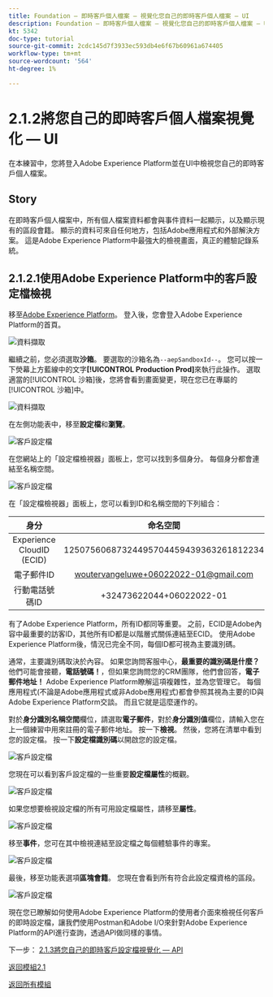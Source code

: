 ```yaml
---
title: Foundation — 即時客戶個人檔案 — 視覺化您自己的即時客戶個人檔案 — UI
description: Foundation — 即時客戶個人檔案 — 視覺化您自己的即時客戶個人檔案 — UI
kt: 5342
doc-type: tutorial
source-git-commit: 2cdc145d7f3933ec593db4e6f67b60961a674405
workflow-type: tm+mt
source-wordcount: '564'
ht-degree: 1%

---
```


# 2.1.2將您自己的即時客戶個人檔案視覺化 — UI

在本練習中，您將登入Adobe Experience Platform並在UI中檢視您自己的即時客戶個人檔案。

## Story

在即時客戶個人檔案中，所有個人檔案資料都會與事件資料一起顯示，以及顯示現有的區段會籍。 顯示的資料可來自任何地方，包括Adobe應用程式和外部解決方案。 這是Adobe Experience Platform中最強大的檢視畫面，真正的體驗記錄系統。

## 2.1.2.1使用Adobe Experience Platform中的客戶設定檔檢視

移至[Adobe Experience Platform](https://experience.adobe.com/platform)。 登入後，您會登入Adobe Experience Platform的首頁。

![資料擷取](../../datacollection/module1.2/images/home.png)

繼續之前，您必須選取&#x200B;**沙箱**。 要選取的沙箱名為``--aepSandboxId--``。 您可以按一下熒幕上方藍線中的文字&#x200B;**[!UICONTROL Production Prod]**&#x200B;來執行此操作。 選取適當的[!UICONTROL 沙箱]後，您將會看到畫面變更，現在您已在專屬的[!UICONTROL 沙箱]中。

![資料擷取](../../datacollection/module1.2/images/sb1.png)

在左側功能表中，移至&#x200B;**設定檔**&#x200B;和&#x200B;**瀏覽**。

![客戶設定檔](./images/homemenu.png)

在您網站上的「設定檔檢視器」面板上，您可以找到多個身分。 每個身分都會連結至名稱空間。

![客戶設定檔](./images/identities.png)

在「設定檔檢視器」面板上，您可以看到ID和名稱空間的下列組合：

| 身分 | 命名空間 |
|:-------------:| :---------------:|
| Experience CloudID (ECID) | 12507560687324495704459439363261812234 |
| 電子郵件ID | woutervangeluwe+06022022-01@gmail.com |
| 行動電話號碼ID | +32473622044+06022022-01 |

有了Adobe Experience Platform，所有ID都同等重要。 之前，ECID是Adobe內容中最重要的訪客ID，其他所有ID都是以階層式關係連結至ECID。 使用Adobe Experience Platform後，情況已完全不同，每個ID都可視為主要識別碼。

通常，主要識別碼取決於內容。 如果您詢問客服中心，**最重要的識別碼是什麼？**&#x200B;他們可能會接聽，**電話號碼！**，但如果您詢問您的CRM團隊，他們會回答，**電子郵件地址！** Adobe Experience Platform瞭解這項複雜性，並為您管理它。 每個應用程式(不論是Adobe應用程式或非Adobe應用程式)都會參照其視為主要的ID與Adobe Experience Platform交談。 而且它就是這麼運作的。

對於&#x200B;**身分識別名稱空間**&#x200B;欄位，請選取&#x200B;**電子郵件**，對於&#x200B;**身分識別值**&#x200B;欄位，請輸入您在上一個練習中用來註冊的電子郵件地址。 按一下&#x200B;**檢視**。 然後，您將在清單中看到您的設定檔。 按一下&#x200B;**設定檔識別碼**&#x200B;以開啟您的設定檔。

![客戶設定檔](./images/popupecid.png)

您現在可以看到客戶設定檔的一些重要&#x200B;**設定檔屬性**&#x200B;的概觀。

![客戶設定檔](./images/profile.png)

如果您想要檢視設定檔的所有可用設定檔屬性，請移至&#x200B;**屬性**。

![客戶設定檔](./images/profilattr.png)

移至&#x200B;**事件**，您可在其中檢視連結至設定檔之每個體驗事件的專案。

![客戶設定檔](./images/profileee.png)

最後，移至功能表選項&#x200B;**區塊會籍**。 您現在會看到所有符合此設定檔資格的區段。

![客戶設定檔](./images/profileseg.png)

現在您已瞭解如何使用Adobe Experience Platform的使用者介面來檢視任何客戶的即時設定檔，讓我們使用Postman和Adobe I/O來針對Adobe Experience Platform的API進行查詢，透過API做同樣的事情。

下一步： [2.1.3將您自己的即時客戶設定檔視覺化 — API](./ex3.md)

[返回模組2.1](./real-time-customer-profile.md)

[返回所有模組](../../../overview.md)
